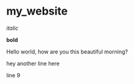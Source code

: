 # my_website

*italic*

**bold**

Hello world, how are you this beautiful morning?

hey another line here

line 9
